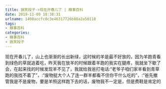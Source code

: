 ```yaml
---
title: 搞笑段子->现在开春儿了 | 糗事百科
date: 2019-11-09 18:38:31
urlname: 1408accfc0c3e46317726b88a2a50118
tags: 
- 糗事百科
categories:
- 糗事百科
- 搞笑段子
---
```

现在开春儿了，山上也渐渐的长出新绿，这时候的羊是最不好放的，因为羊跑青看到绿色的草就追着吃，昨天我在放羊的时候跟着羊跑的我实在腿疼，我就坐下歇了会，在起来找的时候发现羊不见了，我就给我爸打电话:“老爷子咱们家羊看到青草跑的我找不着了”，:“废物挺大个人了连一群羊都看不住你干什么吃的”，:“爸先撤管我是不是废物，要是羊照这样跑下去的话，废物我不一定是，但是费鞋是肯定的


